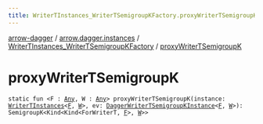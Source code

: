 ```yaml
---
title: WriterTInstances_WriterTSemigroupKFactory.proxyWriterTSemigroupK - arrow-dagger
---
```


[arrow-dagger](../../index.html) / [arrow.dagger.instances](../index.html) / [WriterTInstances_WriterTSemigroupKFactory](index.html) / [proxyWriterTSemigroupK](./proxy-writer-t-semigroup-k.html)

# proxyWriterTSemigroupK

`static fun <F : `[`Any`](https://kotlinlang.org/api/latest/jvm/stdlib/kotlin/-any/index.html)`, W : `[`Any`](https://kotlinlang.org/api/latest/jvm/stdlib/kotlin/-any/index.html)`> proxyWriterTSemigroupK(instance: `[`WriterTInstances`](../-writer-t-instances/index.html)`<`[`F`](proxy-writer-t-semigroup-k.html#F)`, `[`W`](proxy-writer-t-semigroup-k.html#W)`>, ev: `[`DaggerWriterTSemigroupKInstance`](../-dagger-writer-t-semigroup-k-instance/index.html)`<`[`F`](proxy-writer-t-semigroup-k.html#F)`, `[`W`](proxy-writer-t-semigroup-k.html#W)`>): SemigroupK<Kind<Kind<ForWriterT, `[`F`](proxy-writer-t-semigroup-k.html#F)`>, `[`W`](proxy-writer-t-semigroup-k.html#W)`>>`